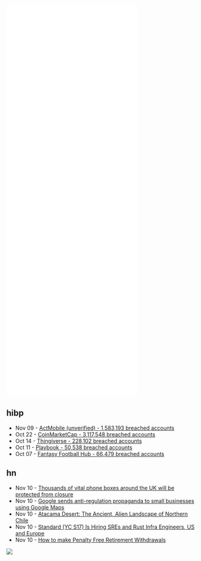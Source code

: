 ![Metrics](https://raw.githubusercontent.com/phixion/phixion/master/metrics.svg)

## hibp

<!--
for https://github.com/phixion/phixion/blob/main/.github/workflows/feeds.yml
-->
<!--START_SECTION:haveibeenpwnd-->
- Nov 09 - [ActMobile (unverified) - 1,583,193 breached accounts](https://haveibeenpwned.com/PwnedWebsites#ActMobile)
- Oct 22 - [CoinMarketCap - 3,117,548 breached accounts](https://haveibeenpwned.com/PwnedWebsites#CoinMarketCap)
- Oct 14 - [Thingiverse - 228,102 breached accounts](https://haveibeenpwned.com/PwnedWebsites#Thingiverse)
- Oct 11 - [Playbook - 50,538 breached accounts](https://haveibeenpwned.com/PwnedWebsites#Playbook)
- Oct 07 - [Fantasy Football Hub - 66,479 breached accounts](https://haveibeenpwned.com/PwnedWebsites#FantasyFootballHub)
<!--END_SECTION:haveibeenpwnd-->

## hn

<!--
for https://github.com/phixion/phixion/blob/main/.github/workflows/feeds.yml
-->
<!--START_SECTION:hn-->
- Nov 10 - [Thousands of vital phone boxes around the UK will be protected from closure](https://www.ofcom.org.uk/news-centre/2021/thousands-of-call-boxes-set-for-protection)
- Nov 10 - [Google sends anti-regulation propaganda to small businesses using Google Maps](https://arstechnica.com/gadgets/2021/11/google-sends-anti-regulation-propaganda-to-small-businesses-using-google-maps/)
- Nov 10 - [Atacama Desert: The Ancient, Alien Landscape of Northern Chile](https://allthatsinteresting.com/atacama-desert)
- Nov 10 - [Standard (YC S17) Is Hiring SREs and Rust Infra Engineers, US and Europe](https://careers.standard.ai/)
- Nov 10 - [How to make Penalty Free Retirement Withdrawals](https://www.askthesavingsguy.com/2021/11/10/how-to-make-penalty-free-early-withdrawals-from-your-retirement-accounts/)
<!--END_SECTION:hn-->

<!--
for https://yhype.me
-->
![](https://hit.yhype.me/github/profile?user_id=13013670)
